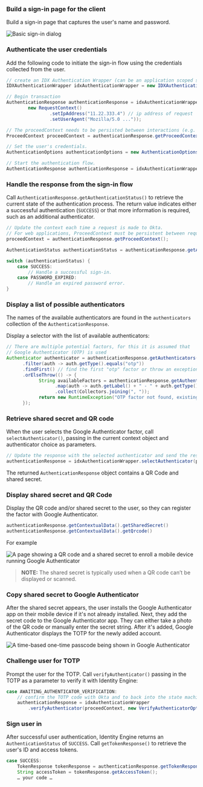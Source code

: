 ### Build a sign-in page for the client

Build a sign-in page that captures the user's name and password.

<div class="half border">

![Basic sign-in dialog](/img/authenticators/java-authenticators-signinform.png)

</div>

### Authenticate the user credentials

Add the following code to initiate the sign-in flow using the credentials collected from the user.

```java
// create an IDX Authentication Wrapper (can be an application scoped singleton)
IDXAuthenticationWrapper idxAuthenticationWrapper = new IDXAuthenticationWrapper();

// Begin transaction
AuthenticationResponse authenticationResponse = idxAuthenticationWrapper.begin(
        new RequestContext()
                .setIpAddress("11.22.333.4") // ip address of request
                .setUserAgent("Mozilla/5.0 ..."));

// The proceedContext needs to be persisted between interactions (e.g. stored in a HttpSession for web apps)
ProceedContext proceedContext = authenticationResponse.getProceedContext();

// Set the user's credentials.
AuthenticationOptions authenticationOptions = new AuthenticationOptions(username, password);

// Start the authentication flow.
AuthenticationResponse authenticationResponse = idxAuthenticationWrapper.authenticate(authenticationOptions, proceedContext);
```

### Handle the response from the sign-in flow

Call `AuthenticationResponse.getAuthenticationStatus()` to retrieve the current state of the authentication process. The return value indicates either a successful authentication (`SUCCESS`) or that more information is required, such as an additional authenticator.


```java
// Update the context each time a request is made to Okta.
// For web applications, ProceedContext must be persistent between requests.
proceedContext = authenticationResponse.getProceedContext();

AuthenticationStatus authenticationStatus = authenticationResponse.getAuthenticationStatus();

switch (authenticationStatus) {
    case SUCCESS:
        // Handle a successful sign-in.
    case PASSWORD_EXPIRED:
        // Handle an expired password error.
}
```

### Display a list of possible authenticators

The names of the available authenticators are found in the `authenticators` collection of the `AuthenticationResponse`.

Display a selector with the list of available authenticators:

```java
// There are multiple potential factors, for this it is assumed that
// Google Authenticator (OTP) is used
Authenticator authenticator = authenticationResponse.getAuthenticators().stream()
      .filter(auth -> auth.getType().equals("otp"))
      .findFirst() // find the first "otp" factor or throw an exception
      .orElseThrow(() -> {
            String availableFactors = authenticationResponse.getAuthenticators().stream()
                  .map(auth -> auth.getLabel() + " - " + auth.getType())
                  .collect(Collectors.joining(", "));
            return new RuntimeException("OTP factor not found, existing options: " + availableFactors);
      });
```

### Retrieve shared secret and QR code

When the user selects the Google Authenticator factor, call `selectAuthenticator()`, passing in the current context object and authenticator choice as parameters.

```java
// Update the response with the selected authenticator and send the result back to the server.
authenticationResponse = idxAuthenticationWrapper.selectAuthenticator(proceedContext, authenticator);
```

The returned `AuthenticationResponse` object contains a QR Code and shared secret.

### Display shared secret and QR Code

Display the QR code and/or shared secret to the user, so they can register the factor with Google Authenticator.

```java
authenticationResponse.getContextualData().getSharedSecret()
authenticationResponse.getContextualData().getQrcode()
```

For example

<div class="half border">

![A page showing a QR code and a shared secret to enroll a mobile device running Google Authenticator](/img/authenticators/dotnet-authenticators-google-enroll-page.png)

</div>

> **NOTE:** The shared secret is typically used when a QR code can’t be displayed or scanned.

### Copy shared secret to Google Authenticator

After the shared secret appears, the user installs the Google Authenticator app on their mobile device if it's not already installed. Next, they add the secret code to the Google Authenticator app. They can either take a photo of the QR code or manually enter the secret string. After it's added, Google Authenticator displays the TOTP for the newly added account.

<div class="half">

![A time-based one-time passcode being shown in Google Authenticator](/img/authenticators/authenticators-google-one-time-password.png)

</div>

### Challenge user for TOTP

Prompt the user for the TOTP. Call `verifyAuthenticator()` passing in the TOTP as a parameter to verify it with Identity Engine:

```java
case AWAITING_AUTHENTICATOR_VERIFICATION:
    // confirm the TOTP code with Okta and to back into the state machine
    authenticationResponse = idxAuthenticationWrapper
        .verifyAuthenticator(proceedContext, new VerifyAuthenticatorOptions(code));
```

### Sign user in

After successful user authentication, Identity Engine returns an `AuthenticationStatus` of `SUCCESS`. Call `getTokenResponse()` to retrieve the user's ID and access tokens.

```java
case SUCCESS:
    TokenResponse tokenResponse = authenticationResponse.getTokenResponse();
    String accessToken = tokenResponse.getAccessToken();
    … your code …
```
